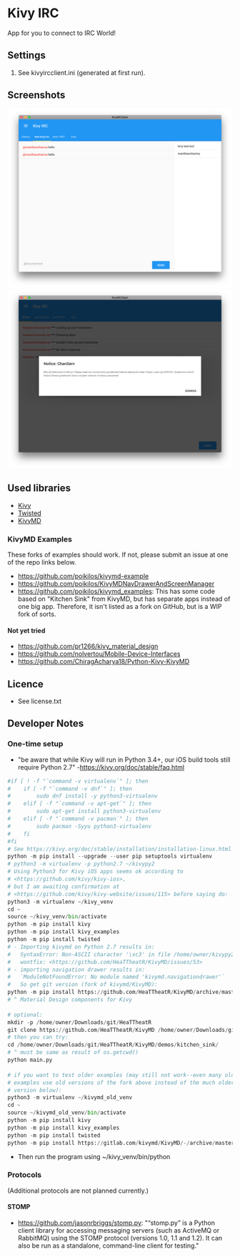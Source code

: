 # Kivy IRC

App for you to connect to IRC World!


## Settings
1. See kivyircclient.ini (generated at first run).


## Screenshots

<img src="/screenshot.png" />
<img src="/screenshot1.png" />


## Used libraries
* [Kivy](https://github.com/kivy/kivy)
* [Twisted](https://github.com/twisted/twisted)
* [KivyMD](https://gitlab.com/kivymd/KivyMD)

### KivyMD Examples
These forks of examples should work. If not, please submit an issue at one of the repo links below.
- <https://github.com/poikilos/kivymd-example>
- <https://github.com/poikilos/KivyMDNavDrawerAndScreenManager>
- <https://github.com/poikilos/kivymd_examples>: This has some code based on "Kitchen Sink" from KivyMD, but has separate apps instead of one big app. Therefore, it isn't listed as a fork on GitHub, but is a WIP fork of sorts.

#### Not yet tried
- <https://github.com/pr1266/kivy_material_design>
- <https://github.com/nolvertou/Mobile-Device-Interfaces>
- <https://github.com/ChiragAcharya18/Python-Kivy-KivyMD>

## Licence
- See license.txt


## Developer Notes

### One-time setup
- "be aware that while Kivy will run in Python 3.4+, our iOS build tools
  still require Python 2.7" -<https://kivy.org/doc/stable/faq.html>
```python
#if [ ! -f "`command -v virtualenv`" ]; then
#    if [ -f "`command -v dnf`" ]; then
#        sudo dnf install -y python3-virtualenv
#    elif [ -f "`command -v apt-get`" ]; then
#        sudo apt-get install python3-virtualenv
#    elif [ -f "`command -v pacman`" ]; then
#        sudo pacman -Syyu python3-virtualenv
#    fi
#fi
# See https://kivy.org/doc/stable/installation/installation-linux.html
python -m pip install --upgrade --user pip setuptools virtualenv
# python3 -m virtualenv -p python2.7 ~/kivypy2
# Using Python3 for Kivy iOS apps seems ok according to
# <https://github.com/kivy/kivy-ios>,
# but I am awaiting confirmation at
# <https://github.com/kivy/kivy-website/issues/115> before saying do:
python3 -m virtualenv ~/kivy_venv
cd ~
source ~/kivy_venv/bin/activate
python -m pip install kivy
python -m pip install kivy_examples
python -m pip install twisted
# - Importing kivymd on Python 2.7 results in:
#   SyntaxError: Non-ASCII character '\xc3' in file /home/owner/kivypy2/lib/python2.7/site-packages/kivymd/__init__.py on line 1, but no encoding declared; see http://python.org/dev/peps/pep-0263/ for details
#   wontfix: <https://github.com/HeaTTheatR/KivyMD/issues/53>
# - importing navigation drawer results in:
#   `ModuleNotFoundError: No module named 'kivymd.navigationdrawer'`
#   So get git version (fork of kivymd/KivyMD):
python -m pip install https://github.com/HeaTTheatR/KivyMD/archive/master.zip
# ^ Material Design components for Kivy

# optional:
mkdir -p /home/owner/Downloads/git/HeaTTheatR
git clone https://github.com/HeaTTheatR/KivyMD /home/owner/Downloads/git/HeaTTheatR/KivyMD
# then you can try:
cd /home/owner/Downloads/git/HeaTTheatR/KivyMD/demos/kitchen_sink/
# ^ must be same as result of os.getcwd()
python main.py

# if you want to test older examples (may still not work--even many old
# examples use old versions of the fork above instead of the much older
# version below):
python3 -m virtualenv ~/kivymd_old_venv
cd ~
source ~/kivymd_old_venv/bin/activate
python -m pip install kivy
python -m pip install kivy_examples
python -m pip install twisted
python -m pip install https://gitlab.com/kivymd/KivyMD/-/archive/master/KivyMD-master.zip
```
- Then run the program using ~/kivy_venv/bin/python

### Protocols
(Additional protocols are not planned currently.)
#### STOMP
- <https://github.com/jasonrbriggs/stomp.py>: "“stomp.py” is a Python
  client library for accessing messaging servers (such as ActiveMQ or
  RabbitMQ) using the STOMP protocol (versions 1.0, 1.1 and 1.2). It
  can also be run as a standalone, command-line client for testing."
